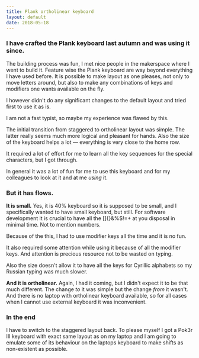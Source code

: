 ```yaml
---
title: Plank ortholinear keyboard
layout: default
date: 2018-05-18
---
```


### I have crafted the Plank keyboard last autumn and was using it since.
The building process was fun, I met nice people in the makerspace where I went
to build it.
Feature wise the Plank keyboard are way beyond everything I have used before.
It is possible to make layout as one pleases, not only to move letters around, but 
also to make any combinations of keys and modifiers one wants available on the fly.

I however didn't do any significant changes to the default layout and tried first to use it as is.

I am not a fast typist, so maybe my experience was flawed by this.

The initial transition from staggered to ortholinear layout was simple.
The latter really seems much more logical and pleasant for hands. Also the size of the keyboard helps
a lot — everything is very close to the home row.

It required a lot of effort for me to learn all the key sequences for the special characters, but I got through.

In general it was a lot of fun for me to use this keyboard and for my colleagues to look at it and at me _using_ it.

### But it has flows.

__It is small.__ 
Yes, it is 40% keyboard so it is supposed to be small, and I specifically wanted to have small keyboard, but still. 
For software development it is crucial to have all the []{}&%$!=+ at you disposal in minimal time. Not to mention numbers.

Because of the this, I had to use modifier keys all the time and it is no fun.

It also required some attention while using it because of all the modifier keys. And attention is precious resource not to be wasted on typing.

Also the size doesn't allow it to have all the keys for Cyrillic alphabets so my Russian typing was much slower.

__And it is ortholinear.__
Again, I had it coming, but I didn't expect it to be that much different.
The change _to_ it was simple but the change _from_ it wasn't.
And there is no laptop with ortholinear keyboard available, so for all cases when I cannot use external keyboard it was inconvenient.

### In the end
I have to switch to the staggered layout back. To please myself I got a Pok3r III keyboard with exact same layout as on my laptop and 
I am going to emulate some of its behaviour on the laptops keyboard to make shifts as non-existent as possible.
